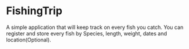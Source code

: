 # FishingTrip
A simple application that will keep track on every fish you catch.
You can register and store every fish by Species, length, weight, dates and location(Optional).
